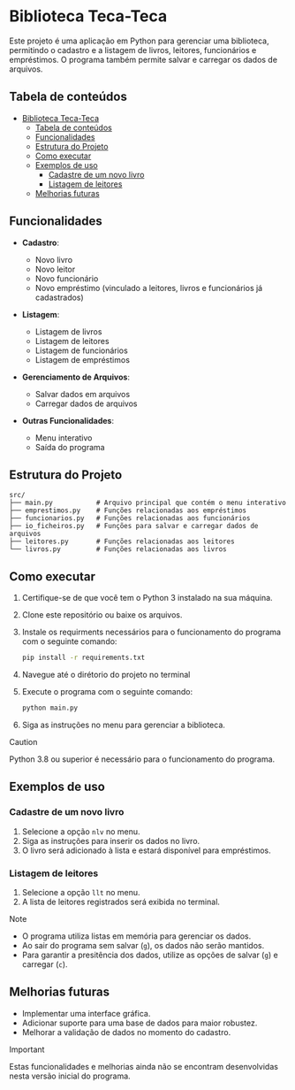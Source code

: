# Biblioteca Teca-Teca

Este projeto é uma aplicação em Python para gerenciar uma biblioteca, permitindo o cadastro e a listagem de livros, leitores, funcionários e empréstimos. O programa também permite salvar e carregar os dados de arquivos.

## Tabela de conteúdos
- [Biblioteca Teca-Teca](#biblioteca-teca-teca)
  - [Tabela de conteúdos](#tabela-de-conteúdos)
  - [Funcionalidades](#funcionalidades)
  - [Estrutura do Projeto](#estrutura-do-projeto)
  - [Como executar](#como-executar)
  - [Exemplos de uso](#exemplos-de-uso)
    - [Cadastre de um novo livro](#cadastre-de-um-novo-livro)
    - [Listagem de leitores](#listagem-de-leitores)
  - [Melhorias futuras](#melhorias-futuras)


## Funcionalidades

- **Cadastro**:
  - Novo livro
  - Novo leitor
  - Novo funcionário
  - Novo empréstimo (vinculado a leitores, livros e funcionários já cadastrados)

- **Listagem**:
  - Listagem de livros
  - Listagem de leitores
  - Listagem de funcionários
  - Listagem de empréstimos

- **Gerenciamento de Arquivos**:
  - Salvar dados em arquivos
  - Carregar dados de arquivos

- **Outras Funcionalidades**:
  - Menu interativo
  - Saída do programa

## Estrutura do Projeto

```plaintext
src/
├── main.py           # Arquivo principal que contém o menu interativo
├── emprestimos.py    # Funções relacionadas aos empréstimos
├── funcionarios.py   # Funções relacionadas aos funcionários
├── io_ficheiros.py   # Funções para salvar e carregar dados de arquivos
├── leitores.py       # Funções relacionadas aos leitores
└── livros.py         # Funções relacionadas aos livros
```

## Como executar

1. Certifique-se de que você tem o Python 3 instalado na sua máquina.
2. Clone este repositório ou baixe os arquivos.
3. Instale os requirments necessários para o funcionamento do programa com o seguinte comando:
   ```bash
   pip install -r requirements.txt
   ```
4. Navegue até o dirétorio do projeto no terminal
5. Execute o programa com o seguinte comando:
    
    ```bash
    python main.py
    ```
6. Siga as instruções no menu para gerenciar a biblioteca.

>[!CAUTION]
> Python 3.8 ou superior é necessário para o funcionamento do programa.
## Exemplos de uso

### Cadastre de um novo livro

1. Selecione a opção `nlv` no menu.
2. Siga as instruções para inserir os dados no livro.
3. O livro será adicionado à lista e estará disponível para empréstimos.
   
### Listagem de leitores

1. Selecione a opção `llt` no menu.
2. A lista de leitores registrados será exibida no terminal.

>[!NOTE]
> - O programa utiliza listas em memória para gerenciar os dados.
> - Ao sair do programa sem salvar (`g`), os dados não serão mantidos.
> - Para garantir a presitência dos dados, utilize as opções de salvar (`g`) e carregar (`c`).

## Melhorias futuras

- Implementar uma interface gráfica.
- Adicionar suporte para uma base de dados para maior robustez.
- Melhorar a validação de dados no momento do cadastro.

>[!IMPORTANT]
> Estas funcionalidades e melhorias ainda não se encontram desenvolvidas nesta versão inicial do programa.